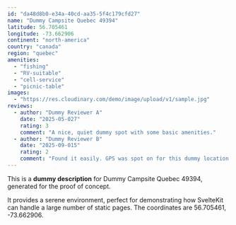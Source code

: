 ```yaml
---
id: "da48d8b0-e34a-40cd-aa35-5f4c179cfd27"
name: "Dummy Campsite Quebec 49394"
latitude: 56.705461
longitude: -73.662906
continent: "north-america"
country: "canada"
region: "quebec"
amenities:
  - "fishing"
  - "RV-suitable"
  - "cell-service"
  - "picnic-table"
images:
  - "https://res.cloudinary.com/demo/image/upload/v1/sample.jpg"
reviews:
  - author: "Dummy Reviewer A"
    date: "2025-05-027"
    rating: 3
    comment: "A nice, quiet dummy spot with some basic amenities."
  - author: "Dummy Reviewer B"
    date: "2025-09-015"
    rating: 2
    comment: "Found it easily. GPS was spot on for this dummy location."
---
```


This is a **dummy description** for Dummy Campsite Quebec 49394, generated for the proof of concept.

It provides a serene environment, perfect for demonstrating how SvelteKit can handle a large number of static pages. The coordinates are 56.705461, -73.662906.
